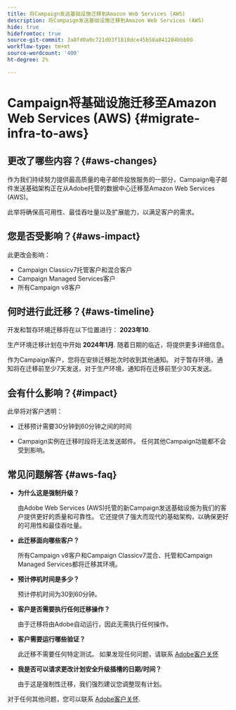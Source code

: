 ```yaml
---
title: 将Campaign发送基础设施迁移到Amazon Web Services (AWS)
description: 将Campaign发送基础设施迁移到Amazon Web Services (AWS)
hide: true
hidefromtoc: true
source-git-commit: 3a8fd0a0c721d03f1818dce45b58a841284bbb00
workflow-type: tm+mt
source-wordcount: '400'
ht-degree: 2%

---
```



# Campaign将基础设施迁移至Amazon Web Services (AWS) {#migrate-infra-to-aws}

## 更改了哪些内容？{#aws-changes}

作为我们持续努力提供最高质量的电子邮件投放服务的一部分，Campaign电子邮件发送基础架构正在从Adobe托管的数据中心迁移至Amazon Web Services (AWS)。

此举将确保高可用性、最佳吞吐量以及扩展能力，以满足客户的需求。

## 您是否受影响？{#aws-impact}

此更改会影响：

* Campaign Classicv7托管客户和混合客户
* Campaign Managed Services客户
* 所有Campaign v8客户

## 何时进行此迁移？{#aws-timeline}

开发和暂存环境迁移将在以下位置进行： **2023年10**.

生产环境迁移计划在中开始 **2024年1月**. 随着日期的临近，将提供更多详细信息。

作为Campaign客户，您将在安排迁移批次时收到其他通知。 对于暂存环境，通知将在迁移前至少7天发送，对于生产环境，通知将在迁移前至少30天发送。

## 会有什么影响？{#impact}

此举将对客户透明：

* 迁移预计需要30分钟到60分钟之间的时间

* Campaign实例在迁移时段将无法发送邮件。 任何其他Campaign功能都不会受到影响。


## 常见问题解答 {#aws-faq}

* **为什么这是强制升级？**

  由Adobe Web Services (AWS)托管的新Campaign发送基础设施为我们的客户提供更好的质量和可靠性。 它还提供了强大而现代的基础架构，以确保更好的可用性和最佳吞吐量。

* **此迁移面向哪些客户？**

  所有Campaign v8客户和Campaign Classicv7混合、托管和Campaign Managed Services都将迁移其环境。

* **预计停机时间是多少？**

  预计停机时间为30到60分钟。

* **客户是否需要执行任何迁移操作？**

  由于迁移将由Adobe自动运行，因此无需执行任何操作。

* **客户需要运行哪些验证？**

  此迁移不需要任何特定测试。 如果发现任何问题，请联系 [Adobe客户关怀](https://experienceleague.adobe.com/?support-solution=Campaign#support)


* **我是否可以请求更改计划安全升级插槽的日期/时间？**

  由于这是强制性迁移，我们强烈建议您调整现有计划。


对于任何其他问题，您可以联系 [Adobe客户关怀](https://experienceleague.adobe.com/?support-solution=Campaign#support).

